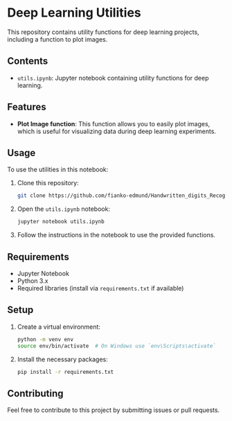 # Deep Learning Utilities

This repository contains utility functions for deep learning projects, including a function to plot images.

## Contents

- `utils.ipynb`: Jupyter notebook containing utility functions for deep learning.

## Features

- **Plot Image function**: This function allows you to easily plot images, which is useful for visualizing data during deep learning experiments.

## Usage

To use the utilities in this notebook:

1. Clone this repository:
    ```bash
    git clone https://github.com/fianko-edmund/Handwritten_digits_Recognition.git
    ```
2. Open the `utils.ipynb` notebook:
    ```bash
    jupyter notebook utils.ipynb
    ```
3. Follow the instructions in the notebook to use the provided functions.

## Requirements

- Jupyter Notebook
- Python 3.x
- Required libraries (install via `requirements.txt` if available)

## Setup

1. Create a virtual environment:
    ```bash
    python -m venv env
    source env/bin/activate  # On Windows use `env\Scripts\activate`
    ```
2. Install the necessary packages:
    ```bash
    pip install -r requirements.txt
    ```

## Contributing

Feel free to contribute to this project by submitting issues or pull requests.

